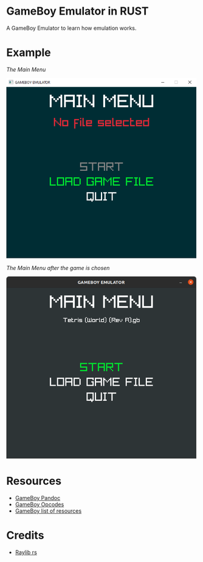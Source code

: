 # GameBoy Emulator in RUST
A GameBoy Emulator to learn how emulation works.

# Example
*The Main Menu*

<img src="assets/main_menu.png" width = 500>

*The Main Menu after the game is chosen*

<img src="assets/main_menu_2.png" width = 500>

# Resources
- [GameBoy Pandoc](https://gbdev.io/pandocs/)
- [GameBoy Opcodes](https://www.pastraiser.com/cpu/gameboy/gameboy_opcodes.html)
- [GameBoy list of resources](https://project-awesome.org/gbdev/awesome-gbdev)
# Credits
- [Raylib rs](https://github.com/deltaphc/raylib-rs)